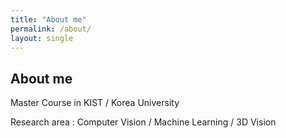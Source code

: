 ```yaml
---
title: "About me"
permalink: /about/
layout: single
---
```


## About me

Master Course in KIST / Korea University

Research area : Computer Vision / Machine Learning / 3D Vision